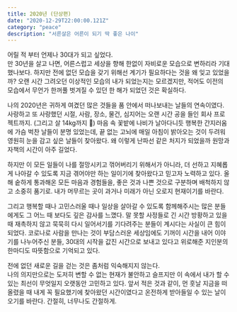 ```yaml
---
title: 2020년 (단상편)
date: "2020-12-29T22:00:00.121Z"
category: "peace"
description: "서른살은 어른이 되기 딱 좋은 나이"
---
```


어릴 적 부터 언제나 30대가 되고 싶었다.<br />
만 30년을 살고 나면, 어른스럽고 세상을 향해 한없이 자비로운 모습으로 변하리라 기대했나보다. 하지만 전에 없던 모습을 갖기 위해선 계기가 필요하다는 것을 왜 잊고 있었을까? 오랜 시간 그려오던 이상적인 모습의 내가 되었는지는 모르겠지만, 적어도 이전의 모습에서 무언가 한꺼풀 벗겨질 수 있던 한 해가 되었던 것은 확실하다.

나의 2020년은 귀하게 여겼던 많은 것들을 품 안에서 떠나보내는 날들의 연속이였다. <br />
사랑하고 또 사랑했던 시절, 사람, 장소, 물건, 심지어는 오랜 시간 공을 들인 회사 프로젝트까지. (그리고 살 14kg까지 🤣) 마음 속 꽃밭에 나비가 날아다니듯 행복한 간지러움에 가슴 벅찬 날들이 분명 있었는데, 끝 없는 고뇌에 매일 아침이 밝아오는 것이 두려워 영원히 눈을 감고 싶은 날들이 찾아왔다. 왜 이렇게 난파선 같은 처지가 되었을까 원망과 자책의 시간이 아주 길었다.

하지만 이 모든 일들이 나를 절망시키고 꺾어버리기 위해서가 아니라, 더 선하고 지혜롭게 나아갈 수 있도록 지금 겪어야만 하는 일이기에 찾아왔다고 믿고자 노력하고 있다. 올해 숱하게 통과해온 모든 마음과 경험들을, 좋은 것과 나쁜 것으로 구분하며 배척하지 않고 소중히 품기로. 내가 머무르는 곳이 과거나 미래가 아닌 오로지 현재이기를 바란다. 

그리고 행복할 때나 고민스러울 때나 일상을 살아갈 수 있도록 함께해주시는 많은 분들에게도 그 어느 때 보다도 깊은 감사를 느꼈다. 말 못할 사정들로 긴 시간 방황하고 있을 때  재촉하지 않고 묵묵히 다시 일어서기를 기다려주는 분들이 계시다는 사실이 큰 힘이 되었다. 코로나로 사람을 만나는 것이 부담스러운 세상임에도 기꺼이 시간을 내어 이야기를 나누어주신 분들, 30대의 시작을 값진 시간으로 보내고 있다고 위로해준 지인분의 한마디도 따뜻함으로 기억되고 있다.

전에 없던 새로운 길을 걷는 것은 좀처럼 익숙해지지 않는다. <br />나의 의지만으로는 도저히 변할 수 없는 현재가 불안하고 슬프지만 이 속에서 내가 할 수 있는 최선이 무엇일지 오랫동안 고민하고 있다. 앞서 적은 것과 같이, 먼 훗날 지금을 떠올렸을 때 내게 꼭 필요했기에 찾아왔던 시간이였다고 온전하게 받아들일 수 있는 날이 오기를 바란다. 간절히, 너무나도 간절하게.